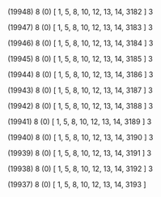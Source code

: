 (19948) 8 (0) [ 1, 5, 8, 10, 12, 13, 14, 3182 ] 3 


(19947) 8 (0) [ 1, 5, 8, 10, 12, 13, 14, 3183 ] 3 


(19946) 8 (0) [ 1, 5, 8, 10, 12, 13, 14, 3184 ] 3 


(19945) 8 (0) [ 1, 5, 8, 10, 12, 13, 14, 3185 ] 3 


(19944) 8 (0) [ 1, 5, 8, 10, 12, 13, 14, 3186 ] 3 


(19943) 8 (0) [ 1, 5, 8, 10, 12, 13, 14, 3187 ] 3 


(19942) 8 (0) [ 1, 5, 8, 10, 12, 13, 14, 3188 ] 3 


(19941) 8 (0) [ 1, 5, 8, 10, 12, 13, 14, 3189 ] 3 


(19940) 8 (0) [ 1, 5, 8, 10, 12, 13, 14, 3190 ] 3 


(19939) 8 (0) [ 1, 5, 8, 10, 12, 13, 14, 3191 ] 3 


(19938) 8 (0) [ 1, 5, 8, 10, 12, 13, 14, 3192 ] 3 


(19937) 8 (0) [ 1, 5, 8, 10, 12, 13, 14, 3193 ]  

